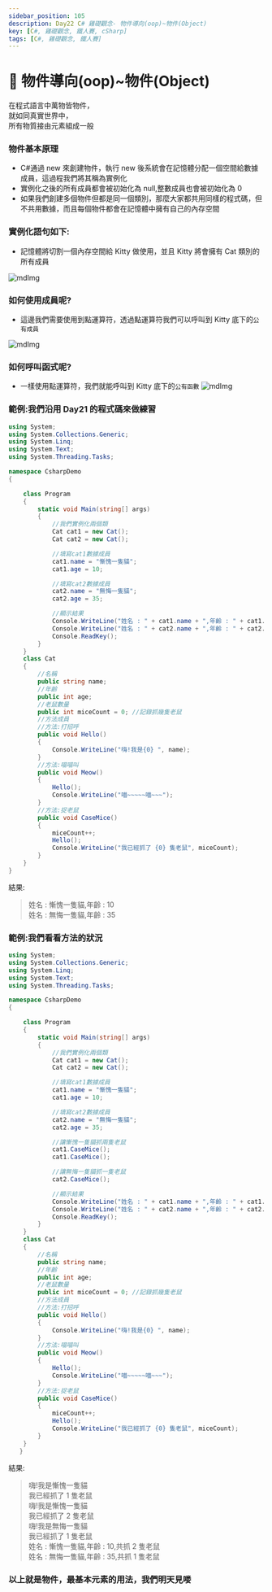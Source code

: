 ```yaml
---
sidebar_position: 105
description: Day22 C# 雞礎觀念- 物件導向(oop)~物件(Object)
key: [C#, 雞礎觀念, 鐵人賽, cSharp]
tags: [C#, 雞礎觀念, 鐵人賽]
---
```


# 🤖 物件導向(oop)~物件(Object)
在程式語言中萬物皆物件，<br/>
就如同真實世界中，<br/>
所有物質接由元素組成一般

### 物件基本原理

- C#通過 new 來創建物件，執行 new 後系統會在記憶體分配一個空間給數據成員，這過程我們將其稱為實例化
- 實例化之後的所有成員都會被初始化為 null,整數成員也會被初始化為 0
- 如果我們創建多個物件但都是同一個類別，那麼大家都共用同樣的程式碼，但不共用數據，而且每個物件都會在記憶體中擁有自己的內存空間

### 實例化語句如下:

- 記憶體將切割一個內存空間給 Kitty 做使用，並且 Kitty 將會擁有 Cat 類別的所有成員

![mdImg](https://ithelp.ithome.com.tw/upload/images/20210922/20097001hEsxwvPiIB.png)

### 如何使用成員呢?

- 這邊我們需要使用到點運算符，透過點運算符我們可以呼叫到 Kitty 底下的`公有成員`

![mdImg](https://ithelp.ithome.com.tw/upload/images/20210922/20097001oQCmWOEFf4.png)

### 如何呼叫函式呢?

- 一樣使用點運算符，我們就能呼叫到 Kitty 底下的`公有函數`
  ![mdImg](https://ithelp.ithome.com.tw/upload/images/20210922/20097001cVi1nCAJFU.png)

### 範例:我們沿用 Day21 的程式碼來做練習

```csharp
using System;
using System.Collections.Generic;
using System.Linq;
using System.Text;
using System.Threading.Tasks;

namespace CsharpDemo
{

    class Program
    {
        static void Main(string[] args)
        {
            //我們實例化兩個類
            Cat cat1 = new Cat();
            Cat cat2 = new Cat();

            //填寫cat1數據成員
            cat1.name = "慚愧一隻貓";
            cat1.age = 10;

            //填寫cat2數據成員
            cat2.name = "無悔一隻貓";
            cat2.age = 35;

            //顯示結果
            Console.WriteLine("姓名 : " + cat1.name + ",年齡 : " + cat1.age);
            Console.WriteLine("姓名 : " + cat2.name + ",年齡 : " + cat2.age);
            Console.ReadKey();
        }
    }
    class Cat
    {
        //名稱
        public string name;
        //年齡
        public int age;
        //老鼠數量
        public int miceCount = 0; //記錄抓幾隻老鼠
        //方法成員
        //方法:打招呼
        public void Hello()
        {
            Console.WriteLine("嗨!我是{0} ", name);
        }
        //方法:喵喵叫
        public void Meow()
        {
            Hello();
            Console.WriteLine("喵~~~~~喵~~~");
        }
        //方法:捉老鼠
        public void CaseMice()
        {
            miceCount++;
            Hello();
            Console.WriteLine("我已經抓了 {0} 隻老鼠", miceCount);
        }
    }
}
```

結果:

> 姓名 : 慚愧一隻貓,年齡 : 10<br/>
> 姓名 : 無悔一隻貓,年齡 : 35

### 範例:我們看看方法的狀況

```csharp
using System;
using System.Collections.Generic;
using System.Linq;
using System.Text;
using System.Threading.Tasks;

namespace CsharpDemo
{

    class Program
    {
        static void Main(string[] args)
        {
            //我們實例化兩個類
            Cat cat1 = new Cat();
            Cat cat2 = new Cat();

            //填寫cat1數據成員
            cat1.name = "慚愧一隻貓";
            cat1.age = 10;

            //填寫cat2數據成員
            cat2.name = "無悔一隻貓";
            cat2.age = 35;

            //讓慚愧一隻貓抓兩隻老鼠
            cat1.CaseMice();
            cat1.CaseMice();

            //讓無悔一隻貓抓一隻老鼠
            cat2.CaseMice();

            //顯示結果
            Console.WriteLine("姓名 : " + cat1.name + ",年齡 : " + cat1.age + ",共抓 " + cat1.miceCount + " 隻老鼠");
            Console.WriteLine("姓名 : " + cat2.name + ",年齡 : " + cat2.age + ",共抓 " + cat2.miceCount + " 隻老鼠");
            Console.ReadKey();
        }
    }
    class Cat
    {
        //名稱
        public string name;
        //年齡
        public int age;
        //老鼠數量
        public int miceCount = 0; //記錄抓幾隻老鼠
        //方法成員
        //方法:打招呼
        public void Hello()
        {
            Console.WriteLine("嗨!我是{0} ", name);
        }
        //方法:喵喵叫
        public void Meow()
        {
            Hello();
            Console.WriteLine("喵~~~~~喵~~~");
        }
        //方法:捉老鼠
        public void CaseMice()
        {
            miceCount++;
            Hello();
            Console.WriteLine("我已經抓了 {0} 隻老鼠", miceCount);
        }
    }
   }
```

結果:

> 嗨!我是慚愧一隻貓<br/>
> 我已經抓了 1 隻老鼠<br/>
> 嗨!我是慚愧一隻貓<br/>
> 我已經抓了 2 隻老鼠<br/>
> 嗨!我是無悔一隻貓<br/>
> 我已經抓了 1 隻老鼠<br/>
> 姓名 : 慚愧一隻貓,年齡 : 10,共抓 2 隻老鼠<br/>
> 姓名 : 無悔一隻貓,年齡 : 35,共抓 1 隻老鼠

### 以上就是物件，最基本元素的用法，我們明天見喽
